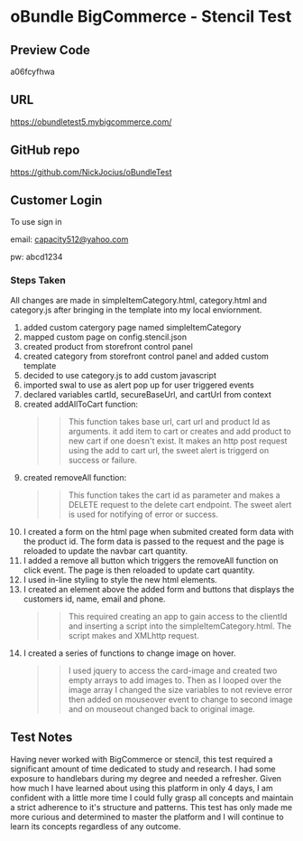 # oBundle BigCommerce - Stencil Test

## Preview Code

a06fcyfhwa

## URL

https://obundletest5.mybigcommerce.com/

## GitHub repo

https://github.com/NickJocius/oBundleTest

## Customer Login

To use sign in

email: capacity512@yahoo.com

pw: abcd1234

### Steps Taken

All changes are made in simpleItemCategory.html, category.html and category.js after bringing in the template into my local enviornment.

1. added custom catergory page named simpleItemCategory
2. mapped custom page on config.stencil.json
3. created product from storefront control panel
4. created category from storefront control panel and added custom template
5. decided to use category.js to add custom javascript
6. imported swal to use as alert pop up for user triggered events
7. declared variables cartId, secureBaseUrl, and cartUrl from context
8. created addAllToCart function:
   > > This function takes base url, cart url and product Id as arguments.
   > > it add item to cart or creates and add product to new cart if one doesn't exist.
   > > It makes an http post request using the add to cart url, the sweet alert is triggerd on success or failure.
9. created removeAll function:
   > > This function takes the cart id as parameter and makes a DELETE request to the delete cart endpoint. The sweet alert is used for notifying of error or success.
10. I created a form on the html page when submited created form data with the product id. The form data is passed to the request and the page is reloaded to update the navbar cart quantity.
11. I added a remove all button which triggers the removeAll function on click event. The page is then reloaded to update cart quantity.
12. I used in-line styling to style the new html elements.
13. I created an element above the added form and buttons that displays the customers id, name, email and phone.
    > > This required creating an app to gain access to the clientId and inserting a script into the simpleItemCategory.html. The script makes and XMLhttp request.
14. I created a series of functions to change image on hover.
    > > I used jquery to access the card-image and created two empty arrays to add images to. Then as I looped over the image array I changed the size variables to not revieve error then added on mouseover event to change to second image and on mouseout changed back to original image.

## Test Notes

Having never worked with BigCommerce or stencil, this test required a significant amount of time dedicated to study and research. I had some exposure to handlebars during my degree and needed a refresher. Given how much I have learned about using this platform in only 4 days, I am confident with a little more time I could fully grasp all concepts and maintain a strict adherence to it's structure and patterns. This test has only made me more curious and determined to master the platform and I will continue to learn its concepts regardless of any outcome.
